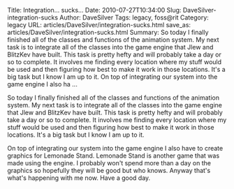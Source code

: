 Title: Integration... sucks...
Date: 2010-07-27T10:34:00
Slug: DaveSilver-integration-sucks
Author: DaveSilver
Tags: legacy, foss@rit
Category: legacy
URL: articles/DaveSilver/integration-sucks.html
save_as: articles/DaveSilver/integration-sucks.html
Summary: So today I finally finished all of the classes and functions of the animation system. My next task is to integrate all of the classes into the game engine that Jlew and BlitzKev have built. This task is pretty hefty and will probably take a day or so to complete. It involves me finding every location where my stuff would be used and then figuring how best to make it work in those locations. It's a big task but I know I am up to it.  On top of integrating our system into the game engine I also ha ... 

So today I finally finished all of the classes and functions of the animation
system. My next task is to integrate all of the classes into the game engine
that Jlew and BlitzKev have built. This task is pretty hefty and will probably
take a day or so to complete. It involves me finding every location where my
stuff would be used and then figuring how best to make it work in those
locations. It's a big task but I know I am up to it.

On top of integrating our system into the game engine I also have to create
graphics for Lemonade Stand. Lemonade Stand is another game that was made
using the engine. I probably won't spend more than a day on the graphics so
hopefully they will be good but who knows. Anyway that's what's happening with
me now. Have a good day.

